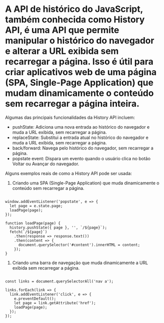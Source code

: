 # A API de histórico do JavaScript, também conhecida como History API, é uma API que permite manipular o histórico do navegador e alterar a URL exibida sem recarregar a página. Isso é útil para criar aplicativos web de uma página (SPA, Single-Page Application) que mudam dinamicamente o conteúdo sem recarregar a página inteira.

Algumas das principais funcionalidades da History API incluem:

- pushState: Adiciona uma nova entrada ao histórico do navegador e muda a URL exibida, sem recarregar a página.
- replaceState: Substitui a entrada atual no histórico do navegador e muda a URL exibida, sem recarregar a página.
- back/forward: Navega pelo histórico do navegador, sem recarregar a página.
- popstate event: Dispara um evento quando o usuário clica no botão Voltar ou Avançar do navegador.

Alguns exemplos reais de como a History API pode ser usada:

1. Criando uma SPA (Single-Page Application) que muda dinamicamente o conteúdo sem recarregar a página.

```

window.addEventListener('popstate', e => {
  let page = e.state.page;
  loadPage(page);
});

function loadPage(page) {
  history.pushState({ page }, '', `/${page}`);
  fetch(`/${page}`)
    .then(response => response.text())
    .then(content => {
      document.querySelector('#content').innerHTML = content;
    });
}

```

1. Criando uma barra de navegação que muda dinamicamente a URL exibida sem recarregar a página.

```

const links = document.querySelectorAll('nav a');

links.forEach(link => {
  link.addEventListener('click', e => {
    e.preventDefault();
    let page = link.getAttribute('href');
    loadPage(page);
  });
});

```

